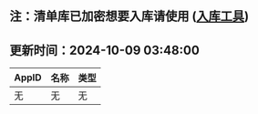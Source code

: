 ## 注：清单库已加密想要入库请使用 ([入库工具](https://github.com/BlankTMing/ManifestAutoUpdate/releases))

## 更新时间：2024-10-09 03:48:00
| AppID | 名称 | 类型  |
| :-------------------- | :----------------------------- | :----------- |
| 无 | 无 | 无 |
